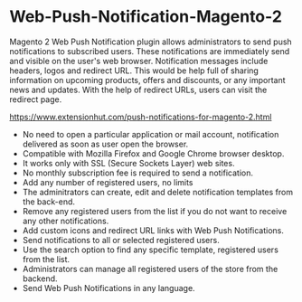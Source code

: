# Web-Push-Notification-Magento-2

Magento 2 Web Push Notification plugin allows administrators to send push notifications to subscribed users. These notifications are immediately send and visible on the user's web browser. Notification messages include headers, logos and redirect URL. This would be help full of sharing information on upcoming products, offers and discounts, or any important news and updates. With the help of redirect URLs, users can visit the redirect page.

https://www.extensionhut.com/push-notifications-for-magento-2.html

- No need to open a particular application or mail account, notification delivered as soon as user open the browser.
- Compatible with Mozilla Firefox and Google Chrome browser desktop.
- It works only with SSL (Secure Sockets Layer) web sites.
- No monthly subscription fee is required to send a notification.
- Add any number of registered users, no limits
- The adminitrators can create, edit and delete notification templates from the back-end.
- Remove any registered users from the list if you do not want to receive any other notifications.
- Add custom icons and redirect URL links with Web Push Notifications.
- Send notifications to all or selected registered users.
- Use the search option to find any specific template, registered users from the list.
- Administrators can manage all registered users of the store from the backend.
- Send Web Push Notifications in any language.

